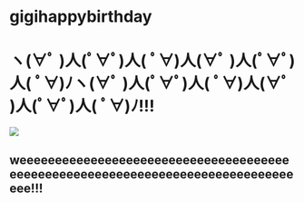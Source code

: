 # gigihappybirthday
<html>
	<head>
	<title>gigi happy birthday!!!</title>
	<meta http-equiv=”refresh” content=”2000;url=https://gigihappybirthday.com” />
	</head>
	<body>
	<h1>ヽ(∀ﾟ )人(ﾟ∀ﾟ)人( ﾟ∀)人(∀ﾟ )人(ﾟ∀ﾟ)人( ﾟ∀)ﾉヽ(∀ﾟ )人(ﾟ∀ﾟ)人( ﾟ∀)人(∀ﾟ )人(ﾟ∀ﾟ)人( ﾟ∀)ﾉ!!!</h1>
	<img src="https://scontent.ftpe8-4.fna.fbcdn.net/v/t1.15752-9/165421521_464537478028791_6097004806434813543_n.jpg?_nc_cat=104&ccb=1-3&_nc_sid=ae9488&_nc_ohc=ZOtZ8MRxsdoAX9ltdbg&_nc_ht=scontent.ftpe8-4.fna&oh=9489db800a980a8669768570274d942a&oe=608B820D">
	<h2>weeeeeeeeeeeeeeeeeeeeeeeeeeeeeeeeeeeeeeeeeeeeeeeeeeeeeeeeeeeeeeeeeeeeeeeeeeeeeeeee!!!</h2>
	</body>
</html>
